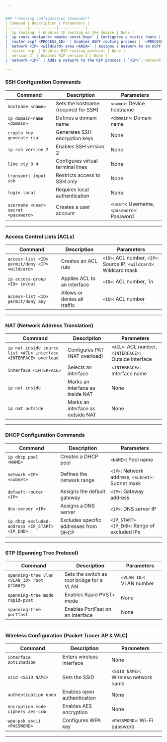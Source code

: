 ```yaml
---


### **Routing Configuration Commands**
| Command | Description | Parameters |
|---------|------------|------------|
| `ip routing` | Enables IP routing on the device | None |
| `ip route <network> <mask> <next-hop>` | Configures a static route | `<network>`: Destination network, `<mask>`: Subnet mask, `<next-hop>`: Next-hop IP or exit interface |
| `router ospf <PROCESS_ID>` | Enables OSPF routing process | `<PROCESS_ID>`: OSPF process number |
| `network <IP> <wildcard> area <AREA>` | Assigns a network to an OSPF area | `<IP>`: Network IP, `<wildcard>`: Wildcard mask, `<AREA>`: Area number |
| `router rip` | Enables RIP routing protocol | None |
| `version 2` | Enables RIP version 2 | None |
| `network <IP>` | Adds a network to the RIP process | `<IP>`: Network address |

---
```


### **SSH Configuration Commands**
| Command | Description | Parameters |
|---------|------------|------------|
| `hostname <name>` | Sets the hostname (required for SSH) | `<name>`: Device hostname |
| `ip domain-name <domain>` | Defines a domain name | `<domain>`: Domain name |
| `crypto key generate rsa` | Generates SSH encryption keys | None |
| `ip ssh version 2` | Enables SSH version 2 | None |
| `line vty 0 4` | Configures virtual terminal lines | None |
| `transport input ssh` | Restricts access to SSH only | None |
| `login local` | Requires local authentication | None |
| `username <user> secret <password>` | Creates a user account | `<user>`: Username, `<password>`: Password |

---

### **Access Control Lists (ACLs)**
| Command | Description | Parameters |
|---------|------------|------------|
| `access-list <ID> permit/deny <IP> <wildcard>` | Creates an ACL rule | `<ID>`: ACL number, `<IP>`: Source IP, `<wildcard>`: Wildcard mask |
| `ip access-group <ID> in/out` | Applies ACL to an interface | `<ID>`: ACL number, `in|out`: Traffic direction |
| `access-list <ID> permit/deny any` | Allows or denies all traffic | `<ID>`: ACL number |

---

### **NAT (Network Address Translation)**
| Command | Description | Parameters |
|---------|------------|------------|
| `ip nat inside source list <ACL> interface <INTERFACE> overload` | Configures PAT (NAT overload) | `<ACL>`: ACL number, `<INTERFACE>`: Outside interface |
| `interface <INTERFACE>` | Selects an interface | `<INTERFACE>`: Interface name |
| `ip nat inside` | Marks an interface as inside NAT | None |
| `ip nat outside` | Marks an interface as outside NAT | None |

---

### **DHCP Configuration Commands**
| Command | Description | Parameters |
|---------|------------|------------|
| `ip dhcp pool <NAME>` | Creates a DHCP pool | `<NAME>`: Pool name |
| `network <IP> <subnet>` | Defines the network range | `<IP>`: Network address, `<subnet>`: Subnet mask |
| `default-router <IP>` | Assigns the default gateway | `<IP>`: Gateway address |
| `dns-server <IP>` | Assigns a DNS server | `<IP>`: DNS server IP |
| `ip dhcp excluded-address <IP_START> <IP_END>` | Excludes specific addresses from DHCP | `<IP_START> <IP_END>`: Range of excluded IPs |

---

### **STP (Spanning Tree Protocol)**
| Command | Description | Parameters |
|---------|------------|------------|
| `spanning-tree vlan <VLAN_ID> root primary` | Sets the switch as root bridge for a VLAN | `<VLAN_ID>`: VLAN number |
| `spanning-tree mode rapid-pvst` | Enables Rapid PVST+ mode | None |
| `spanning-tree portfast` | Enables PortFast on an interface | None |

---

### **Wireless Configuration (Packet Tracer AP & WLC)**
| Command | Description | Parameters |
|---------|------------|------------|
| `interface Dot11Radio0` | Enters wireless interface | None |
| `ssid <SSID_NAME>` | Sets the SSID | `<SSID_NAME>`: Wireless network name |
| `authentication open` | Enables open authentication | None |
| `encryption mode ciphers aes-ccm` | Enables AES encryption | None |
| `wpa-psk ascii <PASSWORD>` | Configures WPA key | `<PASSWORD>`: Wi-Fi password |

---
